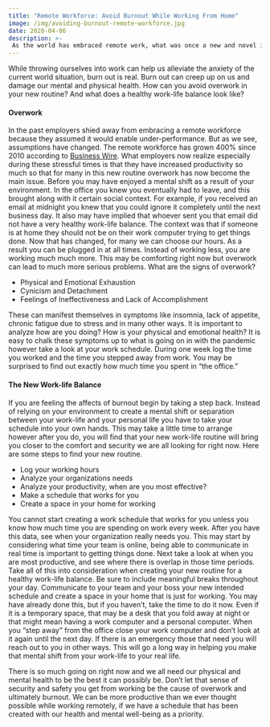 ```yaml
---
title: "Remote Workforce: Avoid Burnout While Working From Home"
image: /img/avoiding-burnout-remote-workforce.jpg
date: 2020-04-06
description: >-
 As the world has embraced remote work, what was once a new and novel idea has become normal.  For some of us experiencing remote work-life for the first time, we are approaching a month into our new routines.  As humans we find comfort in our routines, we find security in our routines.  Right now we are all looking for comfort and security, but is too much of a good routine damaging? 
---
```

While throwing ourselves into work can help us alleviate the anxiety of the current world situation, burn out is real.  Burn out can creep up on us and damage our mental and physical health.  How can you avoid overwork in your new routine?  And what does a healthy work-life balance look like?

#### Overwork
In the past employers shied away from embracing a remote workforce because they assumed it would enable under-performance.  But as we see, assumptions have changed.  The remote workforce has grown 400% since 2010 according to [Business Wire](https://www.businesswire.com/news/home/20200122005406/en/).  What employers now realize especially during these stressful times is that they have increased productivity so much so that for many in this new routine overwork has now become the main issue.  Before you may have enjoyed a mental shift as a result of your environment.  In the office you knew you eventually had to leave, and this brought along with it certain social context.  For example, if you received an email at midnight you knew that you could ignore it completely until the next business day.  It also may have implied that whoever sent you that email did not have a very healthy work-life balance.  The context was that if someone is at home they should not be on their work computer trying to get things done.  Now that has changed, for many we can choose our hours.  As a result you can be plugged in at all times.  Instead of working less, you are working much much more.  This may be comforting right now but overwork can lead to much more serious problems.  What are the signs of overwork?

- Physical and Emotional Exhaustion
- Cynicism and Detachment 
- Feelings of Ineffectiveness and Lack of Accomplishment

These can manifest themselves in symptoms like insomnia, lack of appetite, chronic fatigue due to stress and in many other ways.  It is important to analyze how are you doing?  How is your physical and emotional health?  It is easy to chalk these symptoms up to what is going on in with the pandemic however take a look at your work schedule.  During one week log the time you worked and the time you stepped away from work.  You may be surprised to find out exactly how much time you spent in “the office.”

#### The New Work-life Balance
If you are feeling the affects of burnout begin by taking a step back.  Instead of relying on your environment to create a mental shift or separation between your work-life and your personal life you have to take your schedule into your own hands.  This may take a little time to arrange however after you do, you will find that your new work-life routine will bring you closer to the comfort and security we are all looking for right now. Here are some steps to find your new routine.

- Log your working hours
- Analyze your organizations needs
- Analyze your productivity, when are you most effective?
- Make a schedule that works for you
- Create a space in your home for working

You cannot start creating a work schedule that works for you unless you know how much time you are spending on work every week.  After you have this data, see when your organization really needs you.  This may start by considering what time your team is online, being able to communicate in real time is important to getting things done.  Next take a look at when you are most productive, and see where there is overlap in those time periods.  Take all of this into consideration when creating your new routine for a healthy work-life balance.  Be sure to include meaningful breaks throughout your day.  Communicate to your team and your boss your new intended schedule and create a space in your home that is just for working.  You may have already done this, but if you haven’t, take the time to do it now.  Even if it is a temporary space, that may be a desk that you fold away at night or that might mean having a work computer and a personal computer.  When you “step away” from the office close your work computer and don’t look at it again until the next day.  If there is an emergency those that need you will reach out to you in other ways.  This will go a long way in helping you make that mental shift from your work-life to your real life.

There is so much going on right now and we all need our physical and mental health to be the best it can possibly be.  Don’t let that sense of security and safety you get from working be the cause of overwork and ultimately burnout.  We can be more productive than we ever thought possible while working remotely, if we have a schedule that has been created with our health and mental well-being as a priority.
